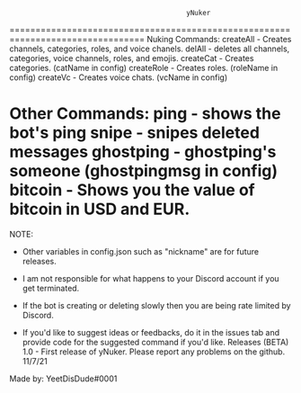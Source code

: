                                                 yNuker

================================================================================
Nuking Commands:
createAll - Creates channels, categories, roles, and voice chanels.
delAll - deletes all channels, categories, voice channels, roles, and emojis.
createCat - Creates categories. (catName in config)
createRole - Creates roles. (roleName in config)
createVc - Creates voice chats. (vcName in config)

Other Commands:
ping - shows the bot's ping
snipe - snipes deleted messages
ghostping - ghostping's someone (ghostpingmsg in config)
bitcoin - Shows you the value of bitcoin in USD and EUR.
================================================================================

NOTE:
- Other variables in config.json such as "nickname" are for future releases.
- I am not responsible for what happens to your Discord account if you get terminated.
- If the bot is creating or deleting slowly then you are being rate limited by Discord.

- If you'd like to suggest ideas or feedbacks, do it in the issues tab and provide code for the suggested command if you'd like.
                                                Releases
(BETA) 1.0 - First release of yNuker. Please report any problems on the github. 11/7/21



Made by: YeetDisDude#0001